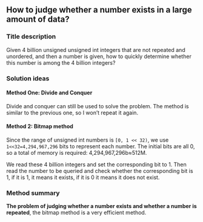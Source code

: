## How to judge whether a number exists in a large amount of data?

### Title description

Given 4 billion unsigned unsigned int integers that are not repeated and unordered, and then a number is given, how to quickly determine whether this number is among the 4 billion integers?

### Solution ideas

#### Method One: Divide and Conquer

Divide and conquer can still be used to solve the problem. The method is similar to the previous one, so I won’t repeat it again.

#### Method 2: Bitmap method

Since the range of unsigned int numbers is `[0, 1 << 32)`, we use `1<<32=4,294,967,296` bits to represent each number. The initial bits are all 0, so a total of memory is required: 4,294,967,296b≈512M.

We read these 4 billion integers and set the corresponding bit to 1. Then read the number to be queried and check whether the corresponding bit is 1, if it is 1, it means it exists, if it is 0 it means it does not exist.

### Method summary

**The problem of judging whether a number exists and whether a number is repeated**, the bitmap method is a very efficient method.